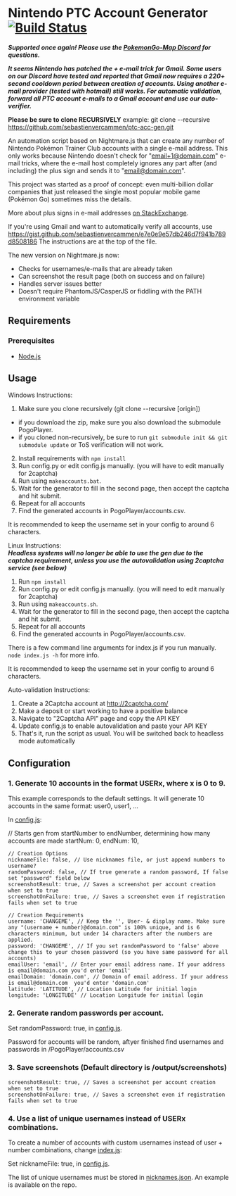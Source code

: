# Nintendo PTC Account Generator [![Build Status](https://travis-ci.org/sebastienvercammen/ptc-acc-gen.svg?branch=master)](https://travis-ci.org/sebastienvercammen/ptc-acc-gen)

***Supported once again! Please use the [PokemonGo-Map Discord](https://discord.gg/g6k7w83) for questions.***

***It seems Nintendo has patched the + e-mail trick for Gmail. Some users on our Discord have tested and reported that Gmail now requires a 220+ second cooldown period between creation of accounts. Using another e-mail provider (tested with hotmail) still works. For automatic validation, forward all PTC account e-mails to a Gmail account and use our auto-verifier.***

**Please be sure to clone RECURSIVELY**
example: git clone --recursive https://github.com/sebastienvercammen/ptc-acc-gen.git

An automation script based on Nightmare.js that can create any number of Nintendo Pokémon Trainer Club accounts with a single  e-mail address. This only works because Nintendo doesn't check for "email+1@domain.com" e-mail tricks, where the e-mail host completely ignores any part after (and including) the plus sign and sends it to "email@domain.com".

This project was started as a proof of concept: even multi-billion dollar companies that just released the single most popular mobile game (Pokémon Go) sometimes miss the details.

More about plus signs in e-mail addresses [on StackExchange](http://security.stackexchange.com/questions/65244/what-are-the-security-reasons-for-disallowing-the-plus-sign-in-email-addresses).

If you're using Gmail and want to automatically verify all accounts, use https://gist.github.com/sebastienvercammen/e7e0e9e57db246d7f941b789d8508186
The instructions are at the top of the file.


The new version on Nightmare.js now:

* Checks for usernames/e-mails that are already taken
* Can screenshot the result page (both on success and on failure)
* Handles server issues better
* Doesn't require PhantomJS/CasperJS or fiddling with the PATH environment variable

## Requirements
### Prerequisites
* [Node.js](https://nodejs.org/en/)

## Usage
Windows Instructions:

1. Make sure you clone recursively (git clone --recursive [origin])
  - if you download the zip, make sure you also download the submodule PogoPlayer.
  - if you cloned non-recursively, be sure to run `git submodule init && git submodule update` or ToS verification will not work.
2. Install requirements with `npm install`
3. Run config.py or edit config.js manually. (you will have to edit manually for 2captcha)
4. Run using `makeaccounts.bat`.
5. Wait for the generator to fill in the second page, then accept the captcha and hit submit.
6. Repeat for all accounts
7. Find the generated accounts in PogoPlayer/accounts.csv.

It is recommended to keep the username set in your config to around 6 characters.

Linux Instructions:  
***Headless systems will no longer be able to use the gen due to the captcha requirement, unless you use the autovalidation using 2captcha service (see below)***

1. Run `npm install`
2. Run config.py or edit config.js manually. (you will need to edit manually for 2captcha)
2. Run using `makeaccounts.sh`.
3. Wait for the generator to fill in the second page, then accept the captcha and hit submit.
4. Repeat for all accounts
5. Find the generated accounts in PogoPlayer/accounts.csv.

There is a few command line arguments for index.js if you run manually. `node index.js -h` for more info.

It is recommended to keep the username set in your config to around 6 characters.

Auto-validation Instructions:

1. Create a 2Captcha account at http://2captcha.com/
2. Make a deposit or start working to have a positive balance
3. Navigate to "2Captcha API" page and copy the API KEY
4. Update config.js to enable autovalidation and paste your API KEY
5. That's it, run the script as usual. You will be switched back to headless mode automatically

## Configuration
### 1. Generate 10 accounts in the format USERx, where x is 0 to 9.
This example corresponds to the default settings. It will generate 10 accounts in the same format: user0, user1, ...

In [config.js](config.js):

// Starts gen from startNumber to endNumber, determining how many accounts are made
	startNum: 0,
	endNum: 10,

	// Creation Options
	nicknameFile: false, // Use nicknames file, or just append numbers to username?
	randomPassword: false, // If true generate a random password, If false set "password" field below
	screenshotResult: true, // Saves a screenshot per account creation when set to true
	screenshotOnFailure: true, // Saves a screenshot even if registration fails when set to true

	// Creation Requirements
	username: 'CHANGEME', // Keep the '', User- & display name. Make sure any "(username + number)@domain.com" is 100% unique, and is 6 characters minimum, but under 14 characters after the numbers are applied.
	password: 'CHANGEME', // If you set randomPassword to 'false' above change this to your chosen password (so you have same password for all accounts)
	emailUser: 'email', // Enter your email address name. If your address is email@domain.com you'd enter 'email'
	emailDomain: 'domain.com', // Domain of email address. If your address is email@domain.com  you'd enter 'domain.com'
	latitude: 'LATITUDE', // Location Latitude for initial login
	longitude: 'LONGITUDE' // Location Longitude for initial login

### 2. Generate random passwords per account.

 Set randomPassword: true, in [config.js](config.js).

 Password for accounts will be random, aftyer finished find usernames and passwords in /PogoPlayer/accounts.csv

### 3. Save screenshots (Default directory is /output/screenshots)

	screenshotResult: true, // Saves a screenshot per account creation when set to true
	screenshotOnFailure: true, // Saves a screenshot even if registration fails when set to true

### 4. Use a list of unique usernames instead of USERx combinations.

  To create a number of accounts with custom usernames instead of user + number combinations, change [index.js](index.js):

  Set nicknameFile: true, in [config.js](config.js).

  The list of unique usernames must be stored in [nicknames.json](nicknames.json). An example is available on the repo.
